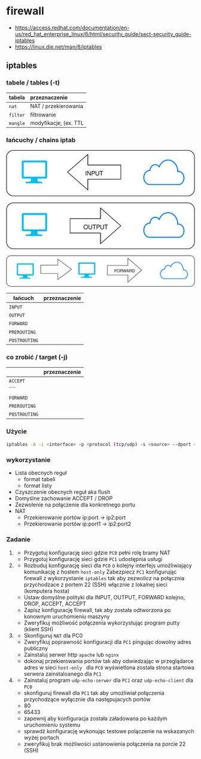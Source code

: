 # firewall

  * https://access.redhat.com/documentation/en-us/red_hat_enterprise_linux/6/html/security_guide/sect-security_guide-iptables
  * https://linux.die.net/man/8/iptables

## iptables

### tabele / tables (-t)

| tabela    |  przeznaczenie   | 
| ------------- |:-------------| 
|   ``nat``    |   NAT / przekierowania          |
|   ``filter``    |  filtrowanie                 |
|   ``mangle``    |  modyfikacje, (ex. TTL       |

### łańcuchy / chains iptab

![input](input.svg)

![output](output.svg)

![forward](forward.svg)


| łańcuch    |  przeznaczenie   | 
| ------------- |:-------------| 
|   ``INPUT``    |                               |
|   ``OUTPUT``    |                              |
|   ``FORWARD``    |                             |
|   ``PREROUTING``    |                          |
|   ``POSTROUTING``    |                         |

### co zrobić / target (-j)

|     |  przeznaczenie   | 
| ------------- |:-------------| 
|   ``ACCEPT``    |                               |
|   ````    |                              |
|   ``FORWARD``    |                             |
|   ``PREROUTING``    |                          |
|   ``POSTROUTING``    |                         |

### Użycie

```bash
iptables -A -i <interface> -p <protocol (tcp/udp) -s <source> --dport <port> -j <target>
```

### wykorzystanie

* Lista obecnych reguł 
  * format tabeli
  * format listy
* Czyszczenie obecnych reguł aka flush
* Domyślne zachowanie ACCEPT / DROP
* Zezwolenie na połączenie dla konkretnego portu
* NAT
  * Przekierowanie portów ip:port -> ip2:port
  * Przekierowanie portów ip:port1 -> ip2:port2

### Zadanie 


1.
   * Przygotuj konfigurację sieci gdzie ``PC0`` pełni rolę bramy NAT
   * Przygotuj konfigurację sieci gdzie ``PC1`` udostępnia usługi
   
2. * Rozbuduj konfigurację sieci dla ``PC0`` o kolejny interfejs umożliwiający komunikację z hostem ``host-only`` 
  Zabezpiecz ``PC1`` konfigurując firewall z wykorzystanie ``iptables`` tak aby zezwolicz na połącznia przychodzace
 z portem 22 (SSH) włącznie z lokalnej sieci (komputera hosta)
   * Ustaw domyślne polityki dla INPUT, OUTPUT, FORWARD kolejno, DROP, ACCEPT, ACCEPT
   * Zapisz konfigurację firewall, tak aby została odtworzona po konownym uruchomieniu maszyny
   * Zweryfikuj możliwość połączenia wykorzystując program putty (klient SSH)

3. * Skonfiguruj ``NAT`` dla PC0
   * Zweryfikuj poprawność konfiguracji dla ``PC1`` pingując dowolny adres publiczny
   * Zainstaluj serwer http ``apache`` lub ``nginx``
   * dokonaj przekierowania portów tak aby odwiedzając w przeglądarce adres w sieci ``host-only `` dla ``PC0``
     wyświetlona została strona startowa serwera zainstaloanego dla ``PC1`` 

4. * Zainstaluj program ``udp-echo-serwer`` dla ``PC1`` oraz ``udp-echo-client`` dla ``PC0``
   * skonfiguruj firewall dla ``PC1`` tak aby umożliwiał połączenia przychodzące wyłącznie dla następujacych portów
    * 80
    * 65433
   * zapewnij aby konfiguracja została załadowana po każdym uruchomieniu systemu
   * sprawdź konfigurację wykonując testowe polączenie na wskazanych wyżej portach
   * zweryfikuj brak możliwości ustanowienia połączenia na porcie 22 (SSH)